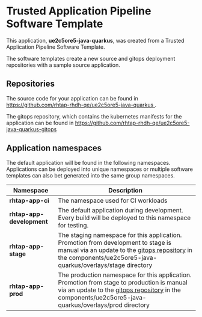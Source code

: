 # Trusted Application Pipeline Software Template

This application, **ue2c5ore5-java-quarkus**, was created from a Trusted Application Pipeline Software Template.

The software templates create a new source and gitops deployment repositories with a sample source application. 

## Repositories

The source code for your application can be found in [https://github.com/rhtap-rhdh-qe/ue2c5ore5-java-quarkus ](https://github.com/rhtap-rhdh-qe/ue2c5ore5-java-quarkus ).
 
The gitops repository, which contains the kubernetes manifests for the application can be found in 
[https://github.com/rhtap-rhdh-qe/ue2c5ore5-java-quarkus-gitops ](https://github.com/rhtap-rhdh-qe/ue2c5ore5-java-quarkus-gitops ) 

## Application namespaces 

The default application will be found in the following namespaces. Applications can be deployed into unique namespaces or multiple software templates can also bet generated into the same group namespaces.  

|  Namespace   |  Description   |  
| -------- | -------- |
| **rhtap-app-ci** | The namespace used for CI workloads |
| **rhtap-app-development** | The default application during development. Every build will be deployed to this namespace for testing. |
| **rhtap-app-stage** | The staging namespace for this application. Promotion from development to stage is manual via an update to the [gitops repository](https://github.com/rhtap-rhdh-qe/ue2c5ore5-java-quarkus-gitops ) in the components/ue2c5ore5-java-quarkus/overlays/stage directory |
| **rhtap-app-prod** | The production namespace for this application. Promotion from stage to production is manual via an update to the [gitops repository](https://github.com/rhtap-rhdh-qe/ue2c5ore5-java-quarkus-gitops ) in the components/ue2c5ore5-java-quarkus/overlays/prod directory |